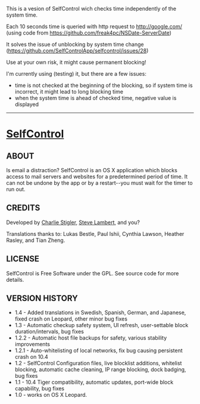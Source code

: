 
This is a vesion of SelfControl wich checks time independently of the system time.

Each 10 seconds time is queried with http request to http://google.com/ (using code from https://github.com/freak4pc/NSDate-ServerDate)

It solves the issue of unblocking by system time change (https://github.com/SelfControlApp/selfcontrol/issues/28)

Use at your own risk, it might cause permanent blocking!

I'm currently using (testing) it, but there are a few issues:
- time is not checked at the beginning of the blocking, so if system time is incorrect, it might lead to long blocking time
- when the system time is ahead of checked time, negative value is displayed

-----

[SelfControl](http://selfcontrolapp.com)
===========

ABOUT
-----
Is email a distraction? SelfControl is an OS X application which blocks access to mail servers and websites for a predetermined period of time. It can not be undone by the app or by a restart--you must wait for the timer to run out.

CREDITS
-------
Developed by [Charlie Stigler](http://charliestigler.com), [Steve Lambert](http://visitsteve.com), and you?

Translations thanks to: Lukas Bestle, Paul Ishii, Cynthia Lawson, Heather Rasley, and Tian Zheng.

LICENSE
-------
SelfControl is Free Software under the GPL. See source code for more details.

VERSION HISTORY
---------------

* 1.4 - Added translations in Swedish, Spanish, German, and Japanese, fixed crash on Leopard, other minor bug fixes
* 1.3 - Automatic checkup safety system, UI refresh, user-settable block duration/intervals, bug fixes
* 1.2.2 - Automatic host file backups for safety, various stability improvements
* 1.2.1 - Auto-whitelisting of local networks, fix bug causing persistent crash on 10.4
* 1.2 - SelfControl Configuration files, live blocklist additions, whitelist blocking, automatic cache cleaning, IP range blocking, dock badging, bug fixes
* 1.1 - 10.4 Tiger compatibility, automatic updates, port-wide block capability, bug fixes
* 1.0 - works on OS X Leopard.
